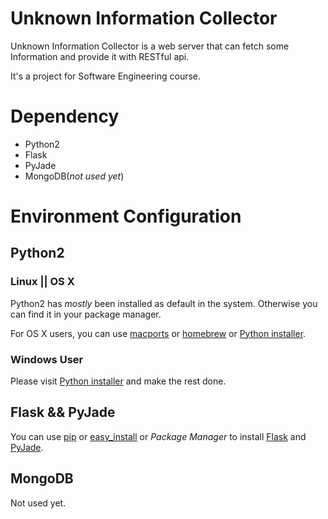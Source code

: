 Unknown Information Collector
=============================

  Unknown Information Collector is a web server that can fetch some Information and provide it with RESTful api.

  It's a project for Software Engineering course.

Dependency
==========

  + Python2
  + Flask
  + PyJade
  + MongoDB(*not used yet*)

Environment Configuration
=========================

Python2
-------

### Linux || OS X ###

  Python2 has *mostly* been installed as default in the system.
  Otherwise you can find it in your package manager.

  For OS X users, you can use [macports](http://www.macports.org/) or [homebrew](http://brew.sh/) or [Python installer](http://www.python.org/getit/). 

### Windows User ###

  Please visit [Python installer](http://www.python.org/getit/) and make the rest done.

Flask && PyJade
---------------

  You can use [pip](http://www.pip-installer.org/en/latest/) or [easy_install](https://pypi.python.org/pypi/setuptools) or *Package Manager* to install [Flask](http://flask.pocoo.org/) and [PyJade](https://pypi.python.org/pypi/pyjade).

MongoDB
-------

  Not used yet.

